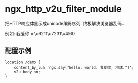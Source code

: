 ngx_http_v2u_filter_module
==========================

把HTTP响应体显示成unicode编码序列. 终极解决浏览器乱码...

例如: 我爱你 = \u6211\u7231\u4f60

配置示例
--------

    location /demo {
        content_by_lua 'ngx.say("hello, world. 我爱你, 地球.")';
        v2u_body on;
    }
